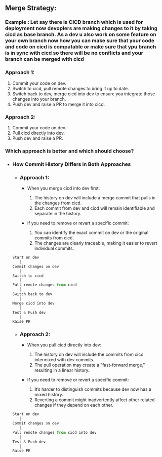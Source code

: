 ## Merge Strategy:

### Example : Let say there is CICD branch which is used for deployment now devoplers are making changes to it by taking cicd as base branch. As a dev u also work on some feature on your own branch now how you can make sure that your code and code on cicd is compatable or make sure that ypu branch is in sync with cicd so there will be no conflicts and your branch can be merged with cicd

### Approach 1:
1. Commit your code on dev.
2. Switch to cicd, pull remote changes to bring it up to date.
3. Switch back to dev, merge cicd into dev to ensure you integrate those changes into your branch.
4. Push dev and raise a PR to merge it into cicd.

### Approach 2:
1. Commit your code on dev.
2. Pull cicd directly into dev.
3. Push dev and raise a PR.

### Which approach is better and which should choose?
- ### How Commit History Differs in Both Approaches
   - ### Approach 1:
      - When you merge cicd into dev first:
         1. The history on dev will include a merge commit that pulls in the changes from cicd.
        2. Each commit from dev and cicd will remain identifiable and separate in the history.
      - If you need to remove or revert a specific commit:
    
        1. You can identify the exact commit on dev or the original commits from cicd.
        2. The changes are clearly traceable, making it easier to revert individual commits.
    ```js
    Start on dev
       │
    Commit changes on dev
       │
    Switch to cicd
       │
    Pull remote changes from cicd
       │
    Switch back to dev
       │
    Merge cicd into dev
       │
    Test & Push dev
       │
    Raise PR
    
    ```
   - ### Approach 2:
       - When you pull cicd directly into dev:
            1. The history on dev will include the commits from cicd intermixed with dev commits.
            2. The pull operation may create a "fast-forward merge," resulting in a linear history.
            
        - If you need to remove or revert a specific commit:
        
            1.  It’s harder to distinguish commits because dev now has a mixed history.
            2.  Reverting a commit might inadvertently affect other related changes if they depend on each other.
           
    ```ts
    Start on dev
       │
    Commit changes on dev
       │
    Pull remote changes from cicd into dev
       │
    Test & Push dev
       │
    Raise PR
    
    ```